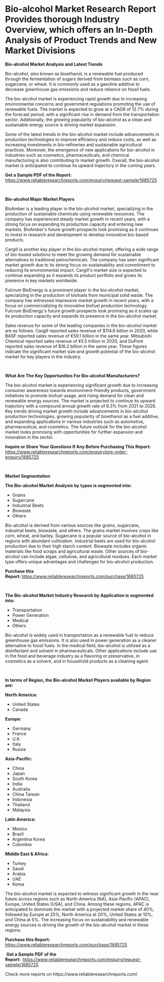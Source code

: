 <p><h1>Bio-alcohol Market Research Report Provides thorough Industry Overview, which offers an In-Depth Analysis of Product Trends and New Market Divisions</h1></p><p><strong>Bio-alcohol Market Analysis and Latest Trends</strong></p>
<p><p>Bio-alcohol, also known as bioethanol, is a renewable fuel produced through the fermentation of sugars derived from biomass such as corn, sugarcane, or wheat. It is commonly used as a gasoline additive to decrease greenhouse gas emissions and reduce reliance on fossil fuels.</p><p>The bio-alcohol market is experiencing rapid growth due to increasing environmental concerns and government regulations promoting the use of renewable fuels. The market is expected to grow at a CAGR of 12.7% during the forecast period, with a significant rise in demand from the transportation sector. Additionally, the growing popularity of bio-alcohol as a clean and sustainable energy source is driving market expansion.</p><p>Some of the latest trends in the bio-alcohol market include advancements in production technologies to improve efficiency and reduce costs, as well as increasing investments in bio-refineries and sustainable agricultural practices. Moreover, the emergence of new applications for bio-alcohol in industries such as cosmetics, pharmaceuticals, and chemical manufacturing is also contributing to market growth. Overall, the bio-alcohol market is anticipated to continue its upward trajectory in the coming years.</p></p>
<p><strong>Get a Sample PDF of the Report:&nbsp;</strong> <a href="https://www.reliableresearchreports.com/enquiry/request-sample/1685725">https://www.reliableresearchreports.com/enquiry/request-sample/1685725</a></p>
<p>&nbsp;</p>
<p><strong>Bio-alcohol Major Market Players</strong></p>
<p><p>BioAmber is a leading player in the bio-alcohol market, specializing in the production of sustainable chemicals using renewable resources. The company has experienced steady market growth in recent years, with a strong focus on expanding its production capacity and entering new markets. BioAmber's future growth prospects look promising as it continues to invest in research and development to develop innovative bio-based products.</p><p>Cargill is another key player in the bio-alcohol market, offering a wide range of bio-based solutions to meet the growing demand for sustainable alternatives to traditional petrochemicals. The company has seen significant market growth due to its strong focus on sustainability and commitment to reducing its environmental impact. Cargill's market size is expected to continue expanding as it expands its product portfolio and grows its presence in key markets worldwide.</p><p>Fulcrum BioEnergy is a prominent player in the bio-alcohol market, specializing in the production of biofuels from municipal solid waste. The company has witnessed impressive market growth in recent years, with a focus on commercializing its innovative biofuel production technology. Fulcrum BioEnergy's future growth prospects look promising as it scales up its production capacity and expands its presence in the bio-alcohol market.</p><p>Sales revenue for some of the leading companies in the bio-alcohol market are as follows: Cargill reported sales revenue of $114.6 billion in 2020, while BASF reported sales revenue of €59.1 billion in the same year. Mitsubishi Chemical reported sales revenue of ¥3.5 trillion in 2020, and DuPont reported sales revenue of $16.2 billion in the same year. These figures indicate the significant market size and growth potential of the bio-alcohol market for key players in the industry.</p></p>
<p>&nbsp;</p>
<p><strong>What Are The Key Opportunities For Bio-alcohol Manufacturers?</strong></p>
<p><p>The bio-alcohol market is experiencing significant growth due to increasing consumer awareness towards environment-friendly products, government initiatives to promote biofuel usage, and rising demand for clean and renewable energy sources. The market is projected to continue its upward trajectory with a compound annual growth rate of 6.3% from 2021 to 2026. Key trends driving market growth include advancements in bio-alcohol production technologies, growing popularity of bioethanol as a fuel additive, and expanding applications in various industries such as automotive, pharmaceutical, and cosmetics. The future outlook for the bio-alcohol market looks promising with opportunities for further expansion and innovation in the sector.</p></p>
<p><strong>Inquire or Share Your Questions If Any Before Purchasing This Report:</strong> <a href="https://www.reliableresearchreports.com/enquiry/pre-order-enquiry/1685725">https://www.reliableresearchreports.com/enquiry/pre-order-enquiry/1685725</a></p>
<p>&nbsp;</p>
<p><strong>Market Segmentation</strong></p>
<p><strong>The Bio-alcohol Market Analysis by types is segmented into:</strong></p>
<p><ul><li>Grains</li><li>Sugarcane</li><li>Industrial Beets</li><li>Biowaste</li><li>Others</li></ul></p>
<p><p>Bio-alcohol is derived from various sources like grains, sugarcane, industrial beets, biowaste, and others. The grains market involves crops like corn, wheat, and barley. Sugarcane is a popular source of bio-alcohol in regions with abundant cultivation. Industrial beets are used for bio-alcohol production due to their high starch content. Biowaste includes organic materials like food scraps and agricultural waste. Other sources of bio-alcohol can include algae, cellulose, and agricultural residues. Each market type offers unique advantages and challenges for bio-alcohol production.</p></p>
<p><strong>Purchase this Report:&nbsp;</strong><a href="https://www.reliableresearchreports.com/purchase/1685725">https://www.reliableresearchreports.com/purchase/1685725</a></p>
<p>&nbsp;</p>
<p><strong>The Bio-alcohol Market Industry Research by Application is segmented into:</strong></p>
<p><ul><li>Transportation</li><li>Power Generation</li><li>Medical</li><li>Others</li></ul></p>
<p><p>Bio-alcohol is widely used in transportation as a renewable fuel to reduce greenhouse gas emissions. It is also used in power generation as a cleaner alternative to fossil fuels. In the medical field, bio-alcohol is utilized as a disinfectant and solvent in pharmaceuticals. Other applications include use in the food and beverage industry as a flavoring or preservative, in cosmetics as a solvent, and in household products as a cleaning agent.</p></p>
<p>&nbsp;</p>
<p><strong>In terms of Region, the Bio-alcohol Market Players available by Region are:</strong></p>
<p>
    <p> <strong> North America: </strong>
        <ul>
            <li>United States</li>
            <li>Canada</li>
        </ul>
        </p> 
    <p> <strong> Europe: </strong>
        <ul>
            <li>Germany</li>
            <li>France</li>
            <li>U.K.</li>
            <li>Italy</li>
            <li>Russia</li>
        </ul>
        </p> 
    <p> <strong> Asia-Pacific: </strong>
        <ul>
            <li>China</li>
            <li>Japan</li>
            <li>South Korea</li>
            <li>India</li>
            <li>Australia</li>
            <li>China Taiwan</li>
            <li>Indonesia</li>
            <li>Thailand</li>
            <li>Malaysia</li>
        </ul>
        </p> 
    <p> <strong> Latin America: </strong>
        <ul>
            <li>Mexico</li>
            <li>Brazil</li>
            <li>Argentina Korea</li>
            <li>Colombia</li>
        </ul>
        </p> 
    <p> <strong> Middle East & Africa: </strong>
        <ul>
            <li>Turkey</li>
            <li>Saudi</li>
            <li>Arabia</li>
            <li>UAE</li>
            <li>Korea</li>
        </ul>
    </p>
    </p>
<p><p>The bio-alcohol market is expected to witness significant growth in the near future across regions such as North America (NA), Asia-Pacific (APAC), Europe, United States (USA), and China. Among these regions, APAC is anticipated to dominate the market with a projected market share of 40%, followed by Europe at 25%, North America at 20%, United States at 10%, and China at 5%. The increasing focus on sustainability and renewable energy sources is driving the growth of the bio-alcohol market in these regions.</p></p>
<p><strong>Purchase this Report: </strong><a href="https://www.reliableresearchreports.com/purchase/1685725">https://www.reliableresearchreports.com/purchase/1685725</a></p>
<p>&nbsp;<strong>Get a Sample PDF of the Report:&nbsp;&nbsp;</strong><a href="https://www.reliableresearchreports.com/enquiry/request-sample/1685725">https://www.reliableresearchreports.com/enquiry/request-sample/1685725</a></p>
<p><strong></strong></p>
<p>Check more reports on https://www.reliableresearchreports.com/</p>